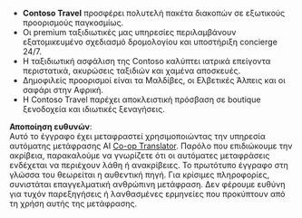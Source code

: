 <!--
CO_OP_TRANSLATOR_METADATA:
{
  "original_hash": "566fa0a014066992b55e6e5b408b24bc",
  "translation_date": "2025-07-12T10:18:51+00:00",
  "source_file": "05-agentic-rag/code_samples/document.md",
  "language_code": "el"
}
-->
- **Contoso Travel** προσφέρει πολυτελή πακέτα διακοπών σε εξωτικούς προορισμούς παγκοσμίως.  
- Οι premium ταξιδιωτικές μας υπηρεσίες περιλαμβάνουν εξατομικευμένο σχεδιασμό δρομολογίου και υποστήριξη concierge 24/7.  
- Η ταξιδιωτική ασφάλιση της Contoso καλύπτει ιατρικά επείγοντα περιστατικά, ακυρώσεις ταξιδιών και χαμένα αποσκευές.  
- Δημοφιλείς προορισμοί είναι τα Μαλδίβες, οι Ελβετικές Άλπεις και οι σαφάρι στην Αφρική.  
- Η Contoso Travel παρέχει αποκλειστική πρόσβαση σε boutique ξενοδοχεία και ιδιωτικές ξεναγήσεις.

**Αποποίηση ευθυνών**:  
Αυτό το έγγραφο έχει μεταφραστεί χρησιμοποιώντας την υπηρεσία αυτόματης μετάφρασης AI [Co-op Translator](https://github.com/Azure/co-op-translator). Παρόλο που επιδιώκουμε την ακρίβεια, παρακαλούμε να γνωρίζετε ότι οι αυτόματες μεταφράσεις ενδέχεται να περιέχουν λάθη ή ανακρίβειες. Το πρωτότυπο έγγραφο στη γλώσσα του θεωρείται η αυθεντική πηγή. Για κρίσιμες πληροφορίες, συνιστάται επαγγελματική ανθρώπινη μετάφραση. Δεν φέρουμε ευθύνη για τυχόν παρεξηγήσεις ή λανθασμένες ερμηνείες που προκύπτουν από τη χρήση αυτής της μετάφρασης.